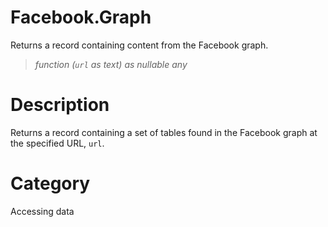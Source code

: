 ﻿# Facebook.Graph
Returns a record containing content from the Facebook graph.
> _function (<code>url</code> as text) as nullable any_
# Description 
Returns a record containing a set of tables found in the Facebook graph at the specified URL, <code>url</code>.

# Category 
Accessing data
